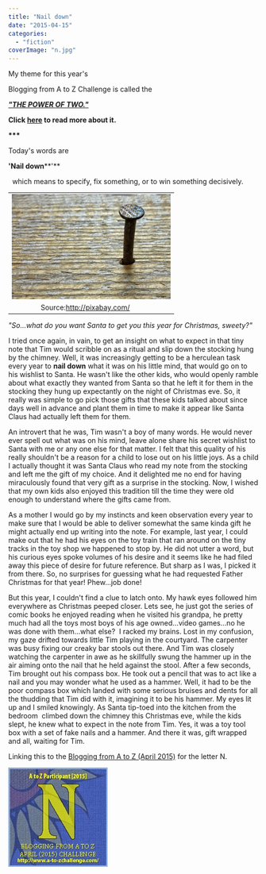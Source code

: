 ```yaml
---
title: "Nail down"
date: "2015-04-15"
categories: 
  - "fiction"
coverImage: "n.jpg"
---
```


My theme for this year's

Blogging from A to Z Challenge is called the

**[_"THE POWER OF TWO."_](http://ifsbutsandsetcs.com/2015/03/22/the-power-of-two/)**

**Click [here](https://www.blogger.com/) to read more about it.**

**\*\*\***

Today's words are

**'Nail down****'**

  which means to specify, fix something, or to win something decisively.

<table class="tr-caption-container" style="margin-left: auto; margin-right: auto; text-align: center;" cellspacing="0" cellpadding="0" align="center"><tbody><tr><td style="text-align: center;"><a style="margin-left: auto; margin-right: auto;" href="http://ifsbutsandsetcs.com/wp-content/uploads/2015/04/n-1024x682.jpg"><img src="images/n-1024x682.jpg" width="320" height="212" border="0"></a></td></tr><tr><td class="tr-caption" style="text-align: center;"><div class="MsoListParagraph" style="mso-list: l0 level1 lfo1; text-indent: -.25in;">Source:<a href="http://pixabay.com/">http://pixabay.com/</a></div></td></tr></tbody></table>

_"So...what do you want Santa to get you this year for Christmas, sweety?"_ 

I tried once again, in vain, to get an insight on what to expect in that tiny note that Tim would scribble on as a ritual and slip down the stocking hung by the chimney. Well, it was increasingly getting to be a herculean task every year to **nail down** what it was on his little mind, that would go on to his wishlist to Santa. He wasn't like the other kids, who would openly ramble about what exactly they wanted from Santa so that he left it for them in the stocking they hung up expectantly on the night of Christmas eve. So, it really was simple to go pick those gifts that these kids talked about since days well in advance and plant them in time to make it appear like Santa Claus had actually left them for them.

An introvert that he was, Tim wasn't a boy of many words. He would never ever spell out what was on his mind, leave alone share his secret wishlist to Santa with me or any one else for that matter. I felt that this quality of his really shouldn't be a reason for a child to lose out on his little joys. As a child I actually thought it was Santa Claus who read my note from the stocking and left me the gift of my choice. And it delighted me no end for having miraculously found that very gift as a surprise in the stocking. Now, I wished that my own kids also enjoyed this tradition till the time they were old enough to understand where the gifts came from.

As a mother I would go by my instincts and keen observation every year to make sure that I would be able to deliver somewhat the same kinda gift he might actually end up writing into the note. For example, last year, I could make out that he had his eyes on the toy train that ran around on the tiny tracks in the toy shop we happened to stop by. He did not utter a word, but his curious eyes spoke volumes of his desire and it seems like he had filed away this piece of desire for future reference. But sharp as I was, I picked it from there. So, no surprises for guessing what he had requested Father Christmas for that year! Phew...job done!

But this year, I couldn't find a clue to latch onto. My hawk eyes followed him everywhere as Christmas peeped closer. Lets see, he just got the series of comic books he enjoyed reading when he visited his grandpa, he pretty much had all the toys most boys of his age owned...video games...no he was done with them...what else?  I racked my brains. Lost in my confusion, my gaze drifted towards little Tim playing in the courtyard. The carpenter was busy fixing our creaky bar stools out there. And Tim was closely watching the carpenter in awe as he skillfully swung the hammer up in the air aiming onto the nail that he held against the stool. After a few seconds, Tim brought out his compass box. He took out a pencil that was to act like a nail and you may wonder what he used as a hammer. Well, it had to be the poor compass box which landed with some serious bruises and dents for all the thudding that Tim did with it, imagining it to be his hammer. My eyes lit up and I smiled knowingly. As Santa tip-toed into the kitchen from the bedroom  climbed down the chimney this Christmas eve, while the kids slept, he knew what to expect in the note from Tim. Yes, it was a toy tool box with a set of fake nails and a hammer. And there it was, gift wrapped and all, waiting for Tim.

Linking this to the [Blogging from A to Z (April 2015)](http://www.a-to-zchallenge.com/) for the letter N.

[![](images/N.jpg)](http://ifsbutsandsetcs.com/wp-content/uploads/2015/04/N.jpg)
